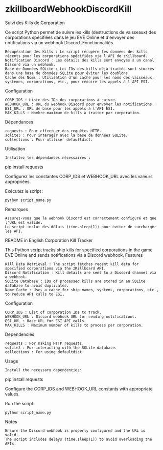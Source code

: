 # zkillboardWebhookDiscordKill
Suivi des Kills de Corporation

Ce script Python permet de suivre les kills (destructions de vaisseaux) des corporations spécifiées dans le jeu EVE Online et d'envoyer des notifications via un webhook Discord.
Fonctionnalités

    Récupération des Kills : Le script récupère les données des kills récents pour les corporations spécifiées via l'API de zKillboard.
    Notification Discord : Les détails des kills sont envoyés à un canal Discord via un webhook.
    Base de Données SQLite : Les IDs des kills déjà traités sont stockés dans une base de données SQLite pour éviter les doublons.
    Cache des Noms : Utilisation d'un cache pour les noms des vaisseaux, systèmes, corporations, etc., pour réduire les appels à l'API ESI.

Configuration

    CORP_IDS : Liste des IDs des corporations à suivre.
    WEBHOOK_URL : URL du webhook Discord pour envoyer les notifications.
    ESI_URL : URL de base pour les appels à l'API ESI.
    MAX_KILLS : Nombre maximum de kills à traiter par corporation.

Dépendances

    requests : Pour effectuer des requêtes HTTP.
    sqlite3 : Pour interagir avec la base de données SQLite.
    collections : Pour utiliser defaultdict.

Utilisation

    Installez les dépendances nécessaires :

pip install requests

Configurez les constantes CORP_IDS et WEBHOOK_URL avec les valeurs appropriées.

Exécutez le script :

    python script_name.py

Remarques

    Assurez-vous que le webhook Discord est correctement configuré et que l'URL est valide.
    Le script inclut des délais (time.sleep(1)) pour éviter de surcharger les API.

README in English
Corporation Kill Tracker

This Python script tracks ship kills for specified corporations in the game EVE Online and sends notifications via a Discord webhook.
Features

    Kill Data Retrieval : The script fetches recent kill data for specified corporations via the zKillboard API.
    Discord Notification : Kill details are sent to a Discord channel via a webhook.
    SQLite Database : IDs of processed kills are stored in an SQLite database to avoid duplicates.
    Name Cache : Uses a cache for ship names, systems, corporations, etc., to reduce API calls to ESI.

Configuration

    CORP_IDS : List of corporation IDs to track.
    WEBHOOK_URL : Discord webhook URL for sending notifications.
    ESI_URL : Base URL for ESI API calls.
    MAX_KILLS : Maximum number of kills to process per corporation.

Dependencies

    requests : For making HTTP requests.
    sqlite3 : For interacting with the SQLite database.
    collections : For using defaultdict.

Usage

    Install the necessary dependencies:

pip install requests

Configure the CORP_IDS and WEBHOOK_URL constants with appropriate values.

Run the script:

    python script_name.py

Notes

    Ensure the Discord webhook is properly configured and the URL is valid.
    The script includes delays (time.sleep(1)) to avoid overloading the APIs.
